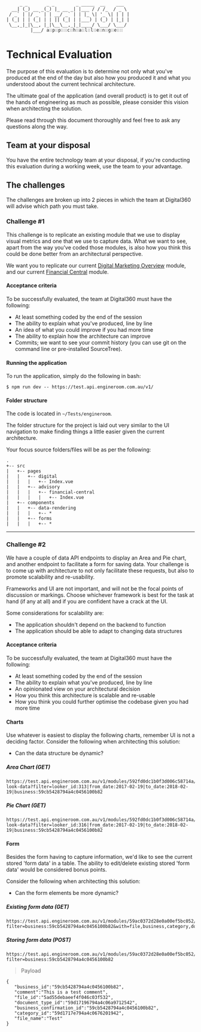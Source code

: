          _ _       _ _        _ _____  __    ___  
      __| (_) __ _(_) |_ __ _| |___ / / /_  / _ \ 
     / _` | |/ _` | | __/ _` | | |_ \| '_ \| | | |
    | (_| | | (_| | | || (_| | |___) | (_) | |_| |
     \__,_|_|\__, |_|\__\__,_|_|____/ \___/ \___/ 
             |___/ a𐧻p𐧻p𐧻𐧻c𐧻h𐧻a𐧻l𐧻l𐧻e𐧻n𐧻g𐧻e𐧻𐧻              

# Technical Evaluation
The purpose of this evaluation is to determine not only
what you've produced at the end of the day but also how
you produced it and what you understood about the current
technical architecture.

The ultimate goal of the application (and overall product) is
to get it out of the hands of engineering as much as possible,
please consider this vision when architecting the solution.

Please read through this document thoroughly and feel free
to ask any questions along the way.

## Team at your disposal
You have the entire technology team at your disposal, if
you're conducting this evaluation during a working week, use
the team to your advantage.

## The challenges
The challenges are broken up into 2 pieces in which the team at
Digital360 will advise which path you must take.

### Challenge #1
This challenge is to replicate an existing module that we use
to display visual metrics and one that we use to capture data.
What we want to see, apart from the way you've coded those
modules, is also how you think this could be done better from
an architectural perspective.

We want you to replicate our current [Digital Marketing Overview](http://localhost:8080/digital/digital-marketing/overview)
module, and our current [Financial Central](http://localhost:8080/advisory/financial-central)
module.

#### Acceptance criteria
To be successfully evaluated, the team at Digital360 must
have the following:

- At least something coded by the end of the session
- The ability to explain what you've produced, line by line
- An idea of what you could improve if you had more time
- The ability to explain how the architecture can improve
- Commits; we want to see your commit history (you can use
git on the command line or pre-installed SourceTree).

#### Running the application
To run the application, simply do the following in bash:
```
$ npm run dev -- https://test.api.engineroom.com.au/v1/
```

#### Folder structure
The code is located in `~/Tests/engineroom`.

The folder structure for the project is laid out very similar
to the UI navigation to make finding things a little easier
given the current architecture.

Your focus source folders/files will be as per the following:
    
    .
    +-- src
    |   +-- pages
    |   |   +-- digital
    |   |   |   +-- Index.vue
    |   |   +-- advisory
    |   |   |   +-- financial-central
    |   |   |   |   +-- Index.vue
    |   +-- components
    |   |   +-- data-rendering
    |   |   |   +-- *
    |   |   +-- forms
    |   |   |   +-- *

---

### Challenge #2
We have a couple of data API endpoints to display an
Area and Pie chart, and another endpoint to facilitate a form
for saving data. Your challenge is to come up with architecture
to not only facilitate these requests, but also to promote
scalability and re-usability.

Frameworks and UI are not important, and will not be the focal
points of discussion or markings. Choose whichever framework
is best for the task at hand (if any at all) and if you
are confident have a crack at the UI.

Some considerations for scalability are:
- The application shouldn't depend on the backend to function
- The application should be able to adapt to changing data
structures

#### Acceptance criteria
To be successfully evaluated, the team at Digital360 must
have the following:

- At least something coded by the end of the session
- The ability to explain what you've produced, line by line
- An opinionated view on your architectural decision
- How you think this architecture is scalable and re-usable
- How you think you could further optimise the codebase given
you had more time

#### Charts
Use whatever is easiest to display the following charts, remember
UI is not a deciding factor. Consider the following when
architecting this solution:
- Can the data structure be dynamic?

##### Area Chart (GET)
```
https://test.api.engineroom.com.au/v1/modules/592fd0dc1b0f3d006c58714a/data/get-look-data?filter=looker_id:313|from_date:2017-02-19|to_date:2018-02-19|business:59cb5428794a4c0456100b82
```

##### Pie Chart (GET)
```
https://test.api.engineroom.com.au/v1/modules/592fd0dc1b0f3d006c58714a/data/get-look-data?filter=looker_id:316|from_date:2017-02-19|to_date:2018-02-19|business:59cb5428794a4c0456100b82
```

#### Form
Besides the form having to capture information, we'd like to
see the current stored 'form data' in a table. The ability
to edit/delete existing stored 'form data' would be considered
bonus points.

Consider the following when architecting this solution:
- Can the form elements be more dynamic?

##### Existing form data (GET)
```
https://test.api.engineroom.com.au/v1/modules/59ac0372d28e0a00ef5bc052/forms/59ac0372d28e0a00ef5bc055/items?filter=business:59cb5428794a4c0456100b82&with=file,business,category,document_type
```

##### Storing form data (POST)
```
https://test.api.engineroom.com.au/v1/modules/59ac0372d28e0a00ef5bc052/forms/59ac0372d28e0a00ef5bc055/items?filter=business:59cb5428794a4c0456100b82
```

> Payload
```
{
   "business_id":"59cb5428794a4c0456100b82",
   "comment":"This is a test comment",
   "file_id":"5ad55debaeef4f046c03f532",
   "document_type_id":"59d17196794a4c06a9712542",
   "business_confirmation_id":"59cb5428794a4c0456100b82",
   "category_id":"59d1717e794a4c0676201942",
   "file_name":"Test"
}
```
